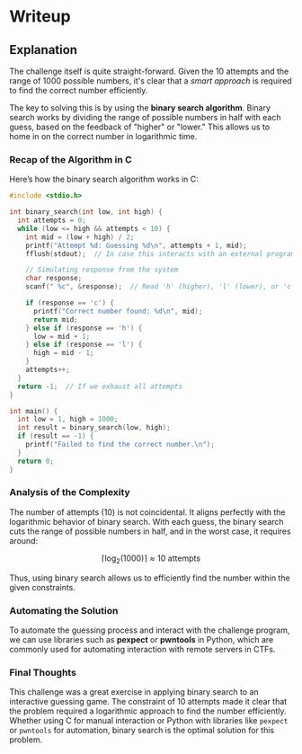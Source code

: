 # Writeup

## Explanation

The challenge itself is quite straight-forward. Given the 10 attempts and the range of 1000 possible numbers, it's clear that a *smart approach* is required to find the correct number efficiently.

The key to solving this is by using the **binary search algorithm**. Binary search works by dividing the range of possible numbers in half with each guess, based on the feedback of "higher" or "lower." This allows us to home in on the correct number in logarithmic time.

### Recap of the Algorithm in C

Here’s how the binary search algorithm works in C:

```c
#include <stdio.h>

int binary_search(int low, int high) {
  int attempts = 0;
  while (low <= high && attempts < 10) {
    int mid = (low + high) / 2;
    printf("Attempt %d: Guessing %d\n", attempts + 1, mid);
    fflush(stdout);  // In case this interacts with an external program

    // Simulating response from the system
    char response;
    scanf(" %c", &response);  // Read 'h' (higher), 'l' (lower), or 'c' (correct)

    if (response == 'c') {
      printf("Correct number found: %d\n", mid);
      return mid;
    } else if (response == 'h') {
      low = mid + 1;
    } else if (response == 'l') {
      high = mid - 1;
    }
    attempts++;
  }
  return -1;  // If we exhaust all attempts
}

int main() {
  int low = 1, high = 1000;
  int result = binary_search(low, high);
  if (result == -1) {
    printf("Failed to find the correct number.\n");
  }
  return 0;
}
```

### Analysis of the Complexity

The number of attempts (10) is not coincidental. It aligns perfectly with the logarithmic behavior of binary search. With each guess, the binary search cuts the range of possible numbers in half, and in the worst case, it requires around:

$$
\lceil \log_2(1000) \rceil \approx 10 \text{ attempts}
$$

Thus, using binary search allows us to efficiently find the number within the given constraints.

### Automating the Solution

To automate the guessing process and interact with the challenge program, we can use libraries such as **pexpect** or **pwntools** in Python, which are commonly used for automating interaction with remote servers in CTFs.

### Final Thoughts

This challenge was a great exercise in applying binary search to an interactive guessing game. The constraint of 10 attempts made it clear that the problem required a logarithmic approach to find the number efficiently. Whether using C for manual interaction or Python with libraries like `pexpect` or `pwntools` for automation, binary search is the optimal solution for this problem.

